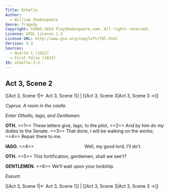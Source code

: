 ```yaml
---
Title: Othello
Author: 
  - William Shakespeare
Genre: Tragedy
Copyright: ©2005-2024 PlayShakespeare.com. All rights reserved.
License: GFDL License 1.3
License URL: http://www.gnu.org/copyleft/fdl.html
Version: 4.3
Sources:
  - Quarto 1 (1622)
  - First Folio (1623)
ID: othello-3-2
---
```


## Act 3, Scene 2
[[Act 3, Scene 1|← Act 3, Scene 1]] | [[Act 3, Scene 3|Act 3, Scene 3 →]]

*Cyprus. A room in the castle.*

*Enter Othello, Iago, and Gentlemen.*

**OTH.**
==1== These letters give, Iago, to the pilot,
==2== And by him do my duties to the Senate.
==3== That done, I will be walking on the works;
==4== Repair there to me.

**IAGO.**
==4==            Well, my good lord, I’ll do’t.

**OTH.**
==5== This fortification, gentlemen, shall we see’t?

**GENTLEMEN.**
==6== We’ll wait upon your lordship.

*Exeunt.*

[[Act 3, Scene 1|← Act 3, Scene 1]] | [[Act 3, Scene 3|Act 3, Scene 3 →]]